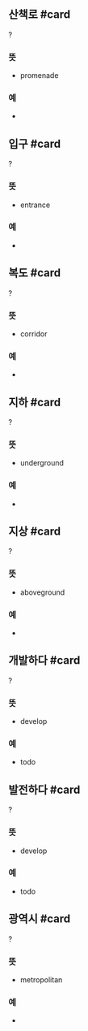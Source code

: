 ## 산책로 #card
?
### 뜻
- promenade
### 예
-
<!--SR:!2025-03-28,148,290-->

## 입구 #card
?
### 뜻
- entrance
### 예
-
<!--SR:!2025-08-23,152,237-->

## 복도 #card
?
### 뜻
- corridor
### 예
-
<!--SR:!2025-07-04,129,255-->

## 지하 #card
?
### 뜻
- underground
### 예
-
<!--SR:!2025-04-18,110,294-->

## 지상 #card
?
### 뜻
- aboveground
### 예
-
<!--SR:!2025-04-01,14,195-->

## 개발하다 #card
?
### 뜻
- develop
### 예
- todo
<!--SR:!2025-04-01,23,253-->

## 발전하다 #card
?
### 뜻
- develop
### 예
- todo
<!--SR:!2025-04-12,28,233-->

## 광역시 #card
?
### 뜻
- metropolitan
### 예
-
<!--SR:!2025-04-08,16,212-->
